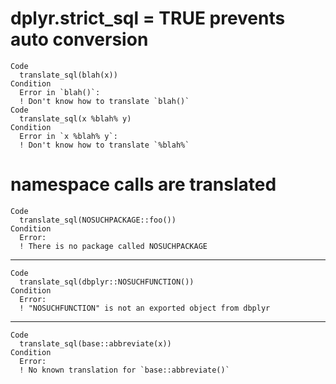 # dplyr.strict_sql = TRUE prevents auto conversion

    Code
      translate_sql(blah(x))
    Condition
      Error in `blah()`:
      ! Don't know how to translate `blah()`
    Code
      translate_sql(x %blah% y)
    Condition
      Error in `x %blah% y`:
      ! Don't know how to translate `%blah%`

# namespace calls are translated

    Code
      translate_sql(NOSUCHPACKAGE::foo())
    Condition
      Error:
      ! There is no package called NOSUCHPACKAGE

---

    Code
      translate_sql(dbplyr::NOSUCHFUNCTION())
    Condition
      Error:
      ! "NOSUCHFUNCTION" is not an exported object from dbplyr

---

    Code
      translate_sql(base::abbreviate(x))
    Condition
      Error:
      ! No known translation for `base::abbreviate()`

